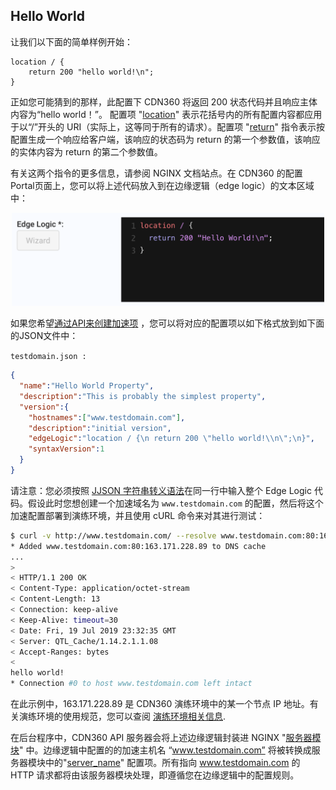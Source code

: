 ## Hello World

让我们以下面的简单样例开始：

```nginx
location / {
    return 200 "hello world!\n";
}
```
正如您可能猜到的那样，此配置下 CDN360 将返回 200 状态代码并且响应主体内容为“hello world！”。 配置项 "[location](http://nginx.org/en/docs/http/ngx_http_core_module.html#location)" 表示花括号内的所有配置内容都应用于以“/”开头的 URI（实际上，这等同于所有的请求）。配置项 "[return](http://nginx.org/en/docs/http/ngx_http_rewrite_module.html#return)" 指令表示按配置生成一个响应给客户端，该响应的状态码为 return 的第一个参数值，该响应的实体内容为 return 的第二个参数值。

有关这两个指令的更多信息，请参阅 NGINX 文档站点。在 CDN360 的配置Portal页面上，您可以将上述代码放入到在边缘逻辑（edge logic）的文本区域中：

<p align=center><img src="/docs/resources/images/edge-logic/helloworld.png" alt="hello world" width="500"></p>

如果您希望[通过API来创建加速项](</apidocs#operation/createProperty>) ，您可以将对应的配置项以如下格式放到如下面的JSON文件中：

```testdomain.json :```
```json
{
  "name":"Hello World Property",
  "description":"This is probably the simplest property",
  "version":{
    "hostnames":["www.testdomain.com"],
    "description":"initial version",
    "edgeLogic":"location / {\n return 200 \"hello world!\\n\";\n}",
    "syntaxVersion":1
  }
} 
```

请注意：您必须按照 [JJSON 字符串转义语法](https://www.freeformatter.com/json-escape.html)在同一行中输入整个 Edge Logic 代码。假设此时您想创建一个加速域名为 `www.testdomain.com` 的配置，然后将这个加速配置部署到演练环境，并且使用 cURL 命令来对其进行测试：

```bash
$ curl -v http://www.testdomain.com/ --resolve www.testdomain.com:80:163.171.228.89
* Added www.testdomain.com:80:163.171.228.89 to DNS cache
...
> 
< HTTP/1.1 200 OK
< Content-Type: application/octet-stream
< Content-Length: 13
< Connection: keep-alive
< Keep-Alive: timeout=30
< Date: Fri, 19 Jul 2019 23:32:35 GMT
< Server: QTL_Cache/1.14.2.1.1.08
< Accept-Ranges: bytes
< 
hello world!
* Connection #0 to host www.testdomain.com left intact
```

在此示例中，163.171.228.89 是 CDN360 演练环境中的某一个节点 IP 地址。有关演练环境的使用规范，您可以查阅 [演练环境相关信息](</docs/edge-logic/staging-environment.md>). 

在后台程序中，CDN360 API 服务器会将上述边缘逻辑封装进 NGINX "[服务器模块](http://nginx.org/en/docs/http/ngx_http_core_module.html#server)" 中。边缘逻辑中配置的的加速主机名 “www.testdomain.com” 将被转换成服务器模块中的"[server_name](http://nginx.org/en/docs/http/ngx_http_core_module.html#server_name)" 配置项。所有指向 www.testdomain.com 的 HTTP 请求都将由该服务器模块处理，即遵循您在边缘逻辑中的配置规则。
